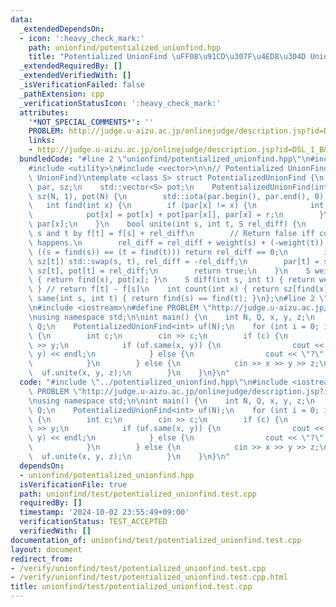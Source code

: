```yaml
---
data:
  _extendedDependsOn:
  - icon: ':heavy_check_mark:'
    path: unionfind/potentialized_unionfind.hpp
    title: "Potentialized UnionFind \uFF08\u91CD\u307F\u4ED8\u304D UnionFind\uFF09"
  _extendedRequiredBy: []
  _extendedVerifiedWith: []
  _isVerificationFailed: false
  _pathExtension: cpp
  _verificationStatusIcon: ':heavy_check_mark:'
  attributes:
    '*NOT_SPECIAL_COMMENTS*': ''
    PROBLEM: http://judge.u-aizu.ac.jp/onlinejudge/description.jsp?id=DSL_1_B&lang=jp
    links:
    - http://judge.u-aizu.ac.jp/onlinejudge/description.jsp?id=DSL_1_B&lang=jp
  bundledCode: "#line 2 \"unionfind/potentialized_unionfind.hpp\"\n#include <numeric>\n\
    #include <utility>\n#include <vector>\n\n// Potentialized UnionFind (Weighted\
    \ UnionFind)\ntemplate <class S> struct PotentializedUnionFind {\n    std::vector<int>\
    \ par, sz;\n    std::vector<S> pot;\n    PotentializedUnionFind(int N = 0) : par(N),\
    \ sz(N, 1), pot(N) {\n        std::iota(par.begin(), par.end(), 0);\n    }\n \
    \   int find(int x) {\n        if (par[x] != x) {\n            int r = find(par[x]);\n\
    \            pot[x] = pot[x] + pot[par[x]], par[x] = r;\n        }\n        return\
    \ par[x];\n    }\n    bool unite(int s, int t, S rel_diff) {\n        // Relate\
    \ s and t by f[t] = f[s] + rel_diff\n        // Return false iff contradiction\
    \ happens.\n        rel_diff = rel_diff + weight(s) + (-weight(t));\n        if\
    \ ((s = find(s)) == (t = find(t))) return rel_diff == 0;\n        if (sz[s] <\
    \ sz[t]) std::swap(s, t), rel_diff = -rel_diff;\n        par[t] = s, sz[s] +=\
    \ sz[t], pot[t] = rel_diff;\n        return true;\n    }\n    S weight(int x)\
    \ { return find(x), pot[x]; }\n    S diff(int s, int t) { return weight(t) + (-weight(s));\
    \ } // return f[t] - f[s]\n    int count(int x) { return sz[find(x)]; }\n    bool\
    \ same(int s, int t) { return find(s) == find(t); }\n};\n#line 2 \"unionfind/test/potentialized_unionfind.test.cpp\"\
    \n#include <iostream>\n#define PROBLEM \"http://judge.u-aizu.ac.jp/onlinejudge/description.jsp?id=DSL_1_B&lang=jp\"\
    \nusing namespace std;\n\nint main() {\n    int N, Q, x, y, z;\n    cin >> N >>\
    \ Q;\n    PotentializedUnionFind<int> uf(N);\n    for (int i = 0; i < Q; i++)\
    \ {\n        int c;\n        cin >> c;\n        if (c) {\n            cin >> x\
    \ >> y;\n            if (uf.same(x, y)) {\n                cout << uf.diff(x,\
    \ y) << endl;\n            } else {\n                cout << \"?\" << endl;\n\
    \            }\n        } else {\n            cin >> x >> y >> z;\n          \
    \  uf.unite(x, y, z);\n        }\n    }\n}\n"
  code: "#include \"../potentialized_unionfind.hpp\"\n#include <iostream>\n#define\
    \ PROBLEM \"http://judge.u-aizu.ac.jp/onlinejudge/description.jsp?id=DSL_1_B&lang=jp\"\
    \nusing namespace std;\n\nint main() {\n    int N, Q, x, y, z;\n    cin >> N >>\
    \ Q;\n    PotentializedUnionFind<int> uf(N);\n    for (int i = 0; i < Q; i++)\
    \ {\n        int c;\n        cin >> c;\n        if (c) {\n            cin >> x\
    \ >> y;\n            if (uf.same(x, y)) {\n                cout << uf.diff(x,\
    \ y) << endl;\n            } else {\n                cout << \"?\" << endl;\n\
    \            }\n        } else {\n            cin >> x >> y >> z;\n          \
    \  uf.unite(x, y, z);\n        }\n    }\n}\n"
  dependsOn:
  - unionfind/potentialized_unionfind.hpp
  isVerificationFile: true
  path: unionfind/test/potentialized_unionfind.test.cpp
  requiredBy: []
  timestamp: '2024-10-02 23:55:49+09:00'
  verificationStatus: TEST_ACCEPTED
  verifiedWith: []
documentation_of: unionfind/test/potentialized_unionfind.test.cpp
layout: document
redirect_from:
- /verify/unionfind/test/potentialized_unionfind.test.cpp
- /verify/unionfind/test/potentialized_unionfind.test.cpp.html
title: unionfind/test/potentialized_unionfind.test.cpp
---
```

